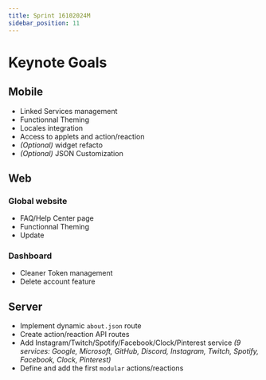 ```yaml
---
title: Sprint 16102024M
sidebar_position: 11
---
```


# Keynote Goals

## Mobile

- Linked Services management
- Functionnal Theming
- Locales integration
- Access to applets and action/reaction
- *(Optional)* widget refacto
- *(Optional)* JSON Customization

## Web

### Global website

- FAQ/Help Center page
- Functionnal Theming
- Update

### Dashboard

- Cleaner Token management
- Delete account feature

## Server

- Implement dynamic `about.json` route
- Create action/reaction API routes
- Add Instagram/Twitch/Spotify/Facebook/Clock/Pinterest service *(9 services: Google, Microsoft, GitHub, Discord, Instagram, Twitch, Spotify, Facebook, Clock, Pinterest)*
- Define and add the first `modular` actions/reactions

